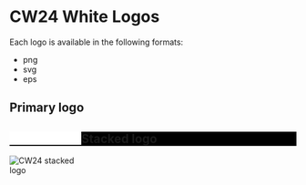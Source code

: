 #  CW24 White Logos

Each logo is available in the following formats:
* png
* svg
* eps

## Primary logo
<div style="background-color:black">

<img src="SSI_CW24-PRIMARY-LOGO-WHITE.png" ALT="CW24 primary logo" WIDTH="25%" HEIGHT="25%" ALIGN="LEFT"/>

</dov>

## Stacked logo

<div style="background-color:black">

<img src="SS_CW24-STACKED-LOGO-WHITE.png" ALT="CW24 stacked logo" WIDTH="25%" HEIGHT="25%" ALIGN="LEFT"/>

</div>

